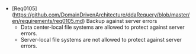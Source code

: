 * [Req0105] (https://github.com/DomainDrivenArchitecture/ddaRequery/blob/master/en/requirements/req0105.md) Backup against server errors
	* Data center-local file systems are allowed to protect against server errors.
	* Server-local file systems are not allowed to protect against server errors.